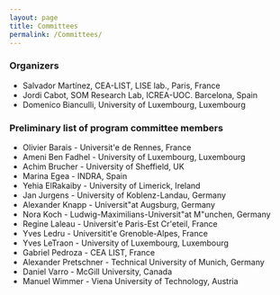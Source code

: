 ```yaml
---
layout: page
title: Committees
permalink: /Committees/
---
```


### Organizers

 * Salvador Martínez, CEA-LIST, LISE lab., Paris, France
 * Jordi Cabot, SOM Research Lab, ICREA-UOC. Barcelona, Spain
 * Domenico Bianculli, University of Luxembourg, Luxembourg

### Preliminary list of program committee members

  * Olivier Barais - Universit\'e de Rennes, France
  * Ameni Ben Fadhel - University of Luxembourg, Luxembourg
  * Achim Brucher - University of Sheffield, UK
  * Marina Egea - INDRA, Spain
  * Yehia ElRakaiby - University of Limerick, Ireland
  * Jan Jurgens - University of Koblenz-Landau, Germany
  * Alexander Knapp - Universit\"at Augsburg, Germany
  * Nora Koch - Ludwig-Maximilians-Universit\"at M\"unchen, Germany
  * Regine Laleau - Universit\'e Paris-Est Cr\'eteil, France
  * Yves Ledru - Universitit\'e Grenoble-Alpes, France
  * Yves LeTraon - University of Luxembourg, Luxembourg
  * Gabriel Pedroza - CEA LIST, France
  * Alexander Pretschner - Technical University of Munich, Germany
  * Daniel Varro - McGill University, Canada
  * Manuel Wimmer - Viena University of Technology, Austria

